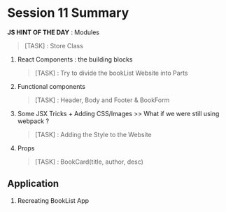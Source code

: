# Session 11 Summary

**JS HINT OF THE DAY** : Modules

> [TASK] : Store Class

1.  React Components : the building blocks
    > [TASK] : Try to divide the bookList Website into Parts
2.  Functional components
    > [TASK] : Header, Body and Footer & BookForm
3.  Some JSX Tricks + Adding CSS/Images >> What if we were still using webpack ?
    > [TASK] : Adding the Style to the Website
4.  Props
    > [TASK] : BookCard(title, author, desc)

## Application

1. Recreating BookList App
